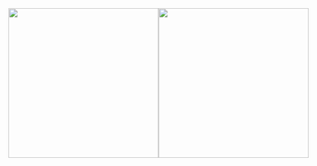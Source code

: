 <div style='display:flex'>
  <img style='display:block' height="300px" width='auto' src="https://github-readme-stats.vercel.app/api/top-langs/?username=satsera2019&layout=compact&langs_count=15&theme=dark"/> 
  <img style='display:block' height="300px" width='auto' src="https://github-readme-stats.vercel.app/api?username=satsera2019&show_icons=true&theme=dark"/>
</div>
